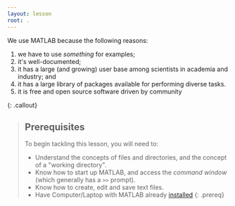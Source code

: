 ```yaml
---
layout: lesson
root: .
---
```


We use MATLAB because the following reasons:
1. we have to use *something* for examples;
2. it's well-documented;
3. it has a large (and growing) user base among scientists in academia and industry; and
4. it has a large library of packages available for performing diverse tasks.
5. it is free and open source software driven by community


{: .callout}

> ## Prerequisites
>
> To begin tackling this lesson, you will need to:
>
> * Understand the concepts of files and directories, and the concept of a "working directory".
> * Know how to start up MATLAB, and access the *command window* (which generally has a `>>` prompt).
> * Know how to create, edit and save text files.
> * Have Computer/Laptop with MATLAB already [installed](https://www.mathworks.com/products/matlab.html)
{: .prereq}
